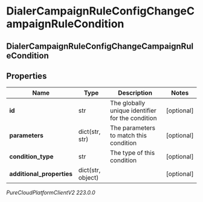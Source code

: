 # DialerCampaignRuleConfigChangeCampaignRuleCondition

## DialerCampaignRuleConfigChangeCampaignRuleCondition

## Properties

|Name | Type | Description | Notes|
|------------ | ------------- | ------------- | -------------|
| **id** | str | The globally unique identifier for the condition | [optional] |
| **parameters** | dict(str, str) | The parameters to match this condition | [optional] |
| **condition_type** | str | The type of this condition | [optional] |
| **additional_properties** | dict(str, object) |  | [optional] |



_PureCloudPlatformClientV2 223.0.0_
